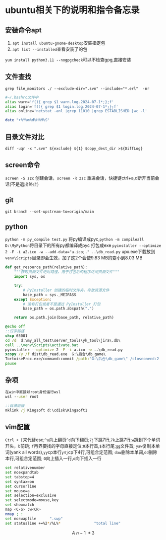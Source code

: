 # ubuntu相关下的说明和指令备忘录

安装命令apt
-----------
1. `apt install ubuntu-gnome-desktop`安装指定包
2. `apt list --installed`查看安装了的包

`yum install python3.11 --nogpgcheck`可以不检查gpg,直接安装

文件查找
--------
`grep file_monitors ./ --exclude-dir=".svn" --include="*.erl"  -nr`
```bash
#~/.bashrc文件中
alias warn='f(){ grep $1 warn.log.2024-07-1*;};f'
alias login='f(){ grep $1 login.log.2024-07-1*;};f'
alias online='netstat -anl |grep 11010 |grep ESTABLISHED |wc -l'

date "+%Y%m%d%H%M%S"
```

目录文件对比
------------
`diff -uqr -x ".svn" ${exclude} ${1} $copy_dest_dir >${DiffLog}`

screen命令
-----------
`screen -S zzc` 创建会话，`screen -R zzc` 重进会话，快捷键ctrl+a,d断开当前会话(不是退出终止)

git
----
`git branch --set-upstream-to=origin/main`

python
-------
`python -m py_compile test.py` 将py编译成pyc,`python -m compileall D:\MyPython`将目录下的所有py都编译成pyc
打包成exe
`pyinstaller --optimize 2 -F -i a2.ico -w --add-data="a.ico;." ..\db_read.py` upx.exe下载放到`venv\Scripts`目录即会生效，加了这2个会使9.83 MB的变小到8.03 MB

```py
def get_resource_path(relative_path):
    """获取资源文件绝对路径，用于打包后的程序访问资源文件"""
    import sys, os

    try:
        # PyInstaller 创建的临时文件夹，存放资源文件
        base_path = sys._MEIPASS
    except Exception:
        # 没有打包或者不是通过 PyInstaller 打包
        base_path = os.path.abspath(".")

    return os.path.join(base_path, relative_path)
```

```bat
@echo off
::汉字路径
chcp 65001
cd /d  d:\my_all_test\server_tools\yk_tool\jira\.db\
call ..\venv\Scripts\activate.bat
pyinstaller --optimize 2 -F -i a.ico -w ..\db_read.py
xcopy /y /f dist\db_read.exe  G:\后台\db_game\
TortoiseProc.exe/command:commit /path:"G:\后台\db_game\" /closeonend:2  /logmsg:"new xx"
pause
```

杂项
----

```bat
在win中直接以root身份运行wsl
wsl --user root

::目录链接
mklink /j Kingsoft d:\cdisk\Kingsoft1
```
vim配置
-------
`Ctrl + [`来代替esc;`^u`向上翻页`^d`向下翻页;`7j`下跳7行,`7k`上跳7行;`w`跳到下个单词开头，`b`前跳;
`f`再界要找的字母直接定位;`0`本行首,`$`本行尾;`gg`文件首;
`yaw`复制本单词(yank all words),`yy`cp本行`y4j`cp下4行,可组合定范围;
`daw`删除本单词,`dd`删除本行,可组合定范围;
`O`向上插入一行,`o`向下插入一行

```bash
set relativenumber
set noexpandtab
set tabstop=4
set syntax=on
set cursorline
set mouse=a
set selection=exclusive
set selectmode=mouse,key
set showmatch
map <C-S> :w<CR>
nmap ; :
set noswapfile		".swp"
set statusline +=%2*/%L%*               "total line"


```

$$
A~n-1~*3
$$

